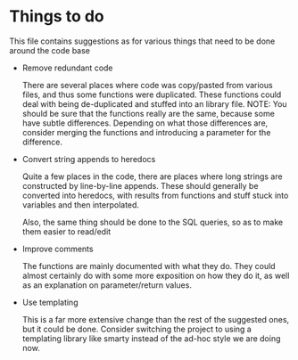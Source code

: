 Things to do
============
This file contains suggestions as for various things that need to be done around
the code base

* Remove redundant code
	
	There are several places where code was copy/pasted from various files,
	and thus some functions were duplicated. These functions could deal with
	being de-duplicated and stuffed into an library file.
	NOTE: You should be sure that the functions really are the same, because
	some have subtle differences. Depending on what those differences are,
	consider merging the functions and introducing a parameter for the
	difference.

* Convert string appends to heredocs
	
	Quite a few places in the code, there are places where long strings are
	constructed by line-by-line appends. These should generally be converted
	into heredocs, with results from functions and stuff stuck into
	variables and then interpolated.

	Also, the same thing should be done to the SQL queries, so as to make
	them easier to read/edit

* Improve comments
	
	The functions are mainly documented with what they do. They could almost
	certainly do with some more exposition on how they do it, as well as an
	explanation on parameter/return values.

* Use templating
	
	This is a far more extensive change than the rest of the suggested ones,
	but it could be done. Consider switching the project to using a
	templating library like smarty instead of the ad-hoc style we are doing
	now.
